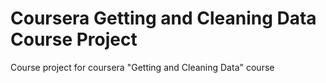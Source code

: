 # Coursera Getting and Cleaning Data Course Project
 Course project for coursera "Getting and Cleaning Data" course
